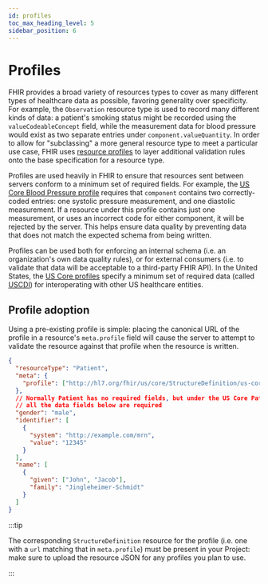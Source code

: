 ```yaml
---
id: profiles
toc_max_heading_level: 5
sidebar_position: 6
---
```


# Profiles

FHIR provides a broad variety of resources types to cover as many different types of healthcare data as possible,
favoring generality over specificity. For example, the `Observation` resource type is used to record many different
kinds of data: a patient's smoking status might be recorded using the `valueCodeableConcept` field, while the
measurement data for blood pressure would exist as two separate entries under `component.valueQuantity`. In order to
allow for "subclassing" a more general resource type to meet a particular use case, FHIR uses [resource profiles][profiling]
to layer additional validation rules onto the base specification for a resource type.

Profiles are used heavily in FHIR to ensure that resources sent between servers conform to a minimum set of required
fields. For example, the [US Core Blood Pressure profile][us-core-bp] requires that `component` contains two
correctly-coded entries: one systolic pressure measurement, and one diastolic measurement. If a resource under
this profile contains just one measurement, or uses an incorrect code for either component, it will be rejected by the
server. This helps ensure data quality by preventing data that does not match the expected schema from being written.

Profiles can be used both for enforcing an internal schema (i.e. an organization's own data quality rules), or for
external consumers (i.e. to validate that data will be acceptable to a third-party FHIR API). In the United States,
the [US Core profiles][us-core] specify a minimum set of required data (called [USCDI][uscdi]) for interoperating with
other US healthcare entities.

[profiling]: http://hl7.org/fhir/profiling.html
[us-core-bp]: http://hl7.org/fhir/us/core/StructureDefinition/us-core-blood-pressure
[us-core]: https://www.hl7.org/fhir/us/core/#us-core-profiles
[uscdi]: https://www.healthit.gov/isa/united-states-core-data-interoperability-uscdi

## Profile adoption

Using a pre-existing profile is simple: placing the canonical URL of the profile in a resource's `meta.profile` field
will cause the server to attempt to validate the resource against that profile when the resource is written.

```json
{
  "resourceType": "Patient",
  "meta": {
    "profile": ["http://hl7.org/fhir/us/core/StructureDefinition/us-core-patient"]
  },
  // Normally Patient has no required fields, but under the US Core Patient profile,
  // all the data fields below are required
  "gender": "male",
  "identifier": [
    {
      "system": "http://example.com/mrn",
      "value": "12345"
    }
  ],
  "name": [
    {
      "given": ["John", "Jacob"],
      "family": "Jingleheimer-Schmidt"
    }
  ]
}
```

:::tip

The corresponding `StructureDefinition` resource for the profile (i.e. one with a `url` matching that in
`meta.profile`) must be present in your Project: make sure to upload the resource JSON for any profiles you
plan to use.

:::
